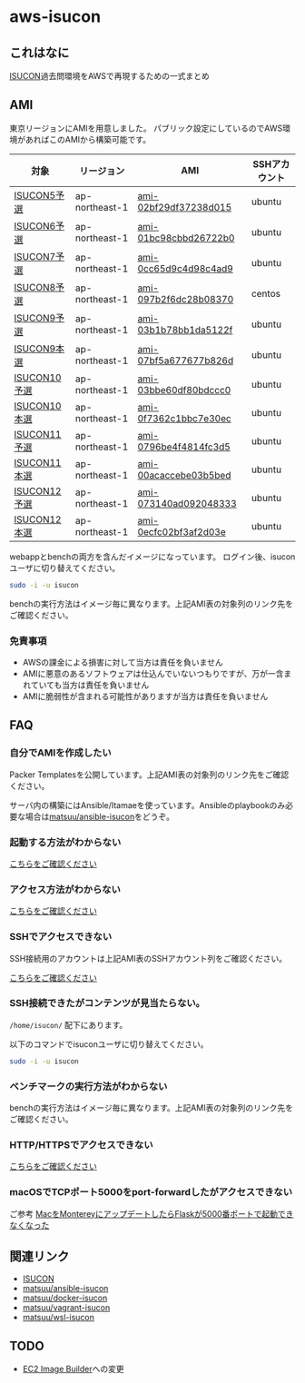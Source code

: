 # aws-isucon

## これはなに

[ISUCON](https://isucon.net)過去問環境をAWSで再現するための一式まとめ

## AMI

東京リージョンにAMIを用意しました。
パブリック設定にしているのでAWS環境があればこのAMIから構築可能です。

| 対象 | リージョン | AMI | SSHアカウント |
| --- | --- | --- | --- |
| [ISUCON5予選](https://github.com/matsuu/aws-isucon/tree/main/isucon5-qualify)   | ap-northeast-1 | [ami-02bf29df37238d015](https://console.aws.amazon.com/ec2/home?region=ap-northeast-1#ImageDetails:imageId=ami-02bf29df37238d015) | ubuntu |
| [ISUCON6予選](https://github.com/matsuu/aws-isucon/tree/main/isucon6-qualify)   | ap-northeast-1 | [ami-01bc98cbbd26722b0](https://console.aws.amazon.com/ec2/home?region=ap-northeast-1#ImageDetails:imageId=ami-01bc98cbbd26722b0) | ubuntu |
| [ISUCON7予選](https://github.com/matsuu/aws-isucon/tree/main/isucon7-qualify)   | ap-northeast-1 | [ami-0cc65d9c4d98c4ad9](https://console.aws.amazon.com/ec2/home?region=ap-northeast-1#ImageDetails:imageId=ami-0cc65d9c4d98c4ad9) | ubuntu |
| [ISUCON8予選](https://github.com/matsuu/aws-isucon/tree/main/isucon8-qualify)   | ap-northeast-1 | [ami-097b2f6dc28b08370](https://console.aws.amazon.com/ec2/home?region=ap-northeast-1#ImageDetails:imageId=ami-097b2f6dc28b08370) | centos |
| [ISUCON9予選](https://github.com/matsuu/aws-isucon/tree/main/isucon9-qualify)   | ap-northeast-1 | [ami-03b1b78bb1da5122f](https://console.aws.amazon.com/ec2/home?region=ap-northeast-1#ImageDetails:imageId=ami-03b1b78bb1da5122f) | ubuntu |
| [ISUCON9本選](https://github.com/matsuu/aws-isucon/tree/main/isucon9-final)     | ap-northeast-1 | [ami-07bf5a677677b826d](https://console.aws.amazon.com/ec2/home?region=ap-northeast-1#ImageDetails:imageId=ami-07bf5a677677b826d) | ubuntu |
| [ISUCON10予選](https://github.com/matsuu/aws-isucon/tree/main/isucon10-qualify) | ap-northeast-1 | [ami-03bbe60df80bdccc0](https://console.aws.amazon.com/ec2/home?region=ap-northeast-1#ImageDetails:imageId=ami-03bbe60df80bdccc0) | ubuntu |
| [ISUCON10本選](https://github.com/matsuu/aws-isucon/tree/main/isucon10-final)   | ap-northeast-1 | [ami-0f7362c1bbc7e30ec](https://console.aws.amazon.com/ec2/home?region=ap-northeast-1#ImageDetails:imageId=ami-0f7362c1bbc7e30ec) | ubuntu |
| [ISUCON11予選](https://github.com/matsuu/aws-isucon/tree/main/isucon11-qualify) | ap-northeast-1 | [ami-0796be4f4814fc3d5](https://console.aws.amazon.com/ec2/home?region=ap-northeast-1#ImageDetails:imageId=ami-0796be4f4814fc3d5) | ubuntu |
| [ISUCON11本選](https://github.com/matsuu/aws-isucon/tree/main/isucon11-final)   | ap-northeast-1 | [ami-00acaccebe03b5bed](https://console.aws.amazon.com/ec2/home?region=ap-northeast-1#ImageDetails:imageId=ami-00acaccebe03b5bed) | ubuntu |
| [ISUCON12予選](https://github.com/matsuu/aws-isucon/tree/main/isucon12-qualify) | ap-northeast-1 | [ami-073140ad092048333](https://console.aws.amazon.com/ec2/home?region=ap-northeast-1#ImageDetails:imageId=ami-073140ad092048333) | ubuntu |
| [ISUCON12本選](https://github.com/matsuu/aws-isucon/tree/main/isucon12-final)   | ap-northeast-1 | [ami-0ecfc02bf3af2d03e](https://console.aws.amazon.com/ec2/home?region=ap-northeast-1#ImageDetails:imageId=ami-0ecfc02bf3af2d03e) | ubuntu |

webappとbenchの両方を含んだイメージになっています。
ログイン後、isuconユーザに切り替えてください。

```sh
sudo -i -u isucon
```

benchの実行方法はイメージ毎に異なります。上記AMI表の対象列のリンク先をご確認ください。

### 免責事項

* AWSの課金による損害に対して当方は責任を負いません
* AMIに悪意のあるソフトウェアは仕込んでいないつもりですが、万が一含まれていても当方は責任を負いません
* AMIに脆弱性が含まれる可能性がありますが当方は責任を負いません

## FAQ

### 自分でAMIを作成したい

Packer Templatesを公開しています。上記AMI表の対象列のリンク先をご確認ください。

サーバ内の構築にはAnsible/Itamaeを使っています。Ansibleのplaybookのみ必要な場合は[matsuu/ansible-isucon](https://github.com/matsuu/ansible-isucon)をどうぞ。

### 起動する方法がわからない

[こちらをご確認ください](https://aws.amazon.com/jp/premiumsupport/knowledge-center/launch-instance-custom-ami/)

### アクセス方法がわからない

[こちらをご確認ください](https://docs.aws.amazon.com/ja_jp/AWSEC2/latest/UserGuide/AccessingInstancesLinux.html)

### SSHでアクセスできない

SSH接続用のアカウントは上記AMI表のSSHアカウント列をご確認ください。

[こちらをご確認ください](https://aws.amazon.com/jp/premiumsupport/knowledge-center/ec2-linux-resolve-ssh-connection-errors/)

### SSH接続できたがコンテンツが見当たらない。

`/home/isucon/` 配下にあります。

以下のコマンドでisuconユーザに切り替えてください。

```sh
sudo -i -u isucon
```

### ベンチマークの実行方法がわからない

benchの実行方法はイメージ毎に異なります。上記AMI表の対象列のリンク先をご確認ください。

### HTTP/HTTPSでアクセスできない

[こちらをご確認ください](https://aws.amazon.com/jp/premiumsupport/knowledge-center/connect-http-https-ec2/)

### macOSでTCPポート5000をport-forwardしたがアクセスできない

ご参考 [MacをMontereyにアップデートしたらFlaskが5000番ポートで起動できなくなった](https://www.keisuke69.net/entry/2021/10/29/012608)

## 関連リンク

* [ISUCON](https://isucon.net/)
* [matsuu/ansible-isucon](https://github.com/matsuu/ansible-isucon)
* [matsuu/docker-isucon](https://github.com/matsuu/docker-isucon)
* [matsuu/vagrant-isucon](https://github.com/matsuu/vagrant-isucon)
* [matsuu/wsl-isucon](https://github.com/matsuu/wsl-isucon)

## TODO

* [EC2 Image Builder](https://aws.amazon.com/jp/image-builder/)への変更
